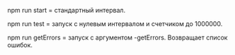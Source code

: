 npm run start = стандартный интервал.

npm run test  = запуск с нулевым интервалом и счетчиком до 1000000.

npm run getErrors = запуск с аргументом -getErrors. Возвращает список ошибок.